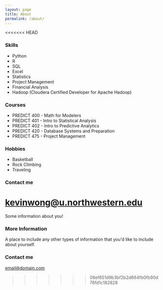 ```yaml
---
layout: page
title: About
permalink: /about/
---
```


<<<<<<< HEAD
### Skills

* Python
* R
* SQL
* Excel
* Statistics
* Project Management
* Financial Analysis
* Hadoop (Cloudera Certified Developer for Apache Hadoop)

### Courses

* PREDICT 400 - Math for Modelers
* PREDICT 401 - Intro to Statistical Analysis
* PREDICT 402 - Intro to Predictive Analytics
* PREDICT 420 - Database Systems and Preparation
* PREDICT 475 - Project Management

### Hobbies

* Basketball
* Rock Climbing
* Traveling

### Contact me

[kevinwong@u.northwestern.edu](mailto:kevinwong@u.northwestern.edu)
=======
Some information about you!

### More Information

A place to include any other types of information that you'd like to include about yourself.

### Contact me

[email@domain.com](mailto:email@domain.com)
>>>>>>> 08ef651d9b3bf2b2d664fb0fb90d76fd1c182828
